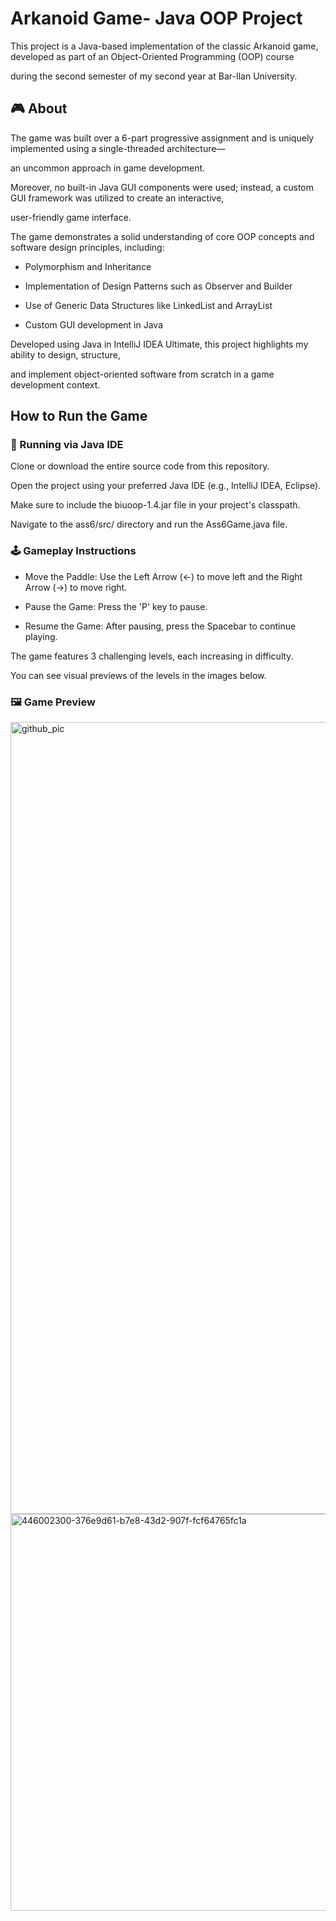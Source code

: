 # Arkanoid Game- Java OOP Project
This project is a Java-based implementation of the classic Arkanoid game, developed as part of an Object-Oriented Programming (OOP) course 

during the second semester of my second year at Bar-Ilan University.

## 🎮 About
The game was built over a 6-part progressive assignment and is uniquely implemented using a single-threaded architecture—

an uncommon approach in game development.  

Moreover, no built-in Java GUI components were used; instead, a custom GUI framework was utilized to create an interactive, 

user-friendly game interface.

The game demonstrates a solid understanding of core OOP concepts and software design principles, including:

- Polymorphism and Inheritance

- Implementation of Design Patterns such as Observer and Builder

- Use of Generic Data Structures like LinkedList and ArrayList

- Custom GUI development in Java

Developed using Java in IntelliJ IDEA Ultimate, this project highlights my ability to design, structure, 

and implement object-oriented software from scratch in a game development context.

## How to Run the Game
### 🔧 Running via Java IDE
Clone or download the entire source code from this repository.

Open the project using your preferred Java IDE (e.g., IntelliJ IDEA, Eclipse).

Make sure to include the biuoop-1.4.jar file in your project's classpath.

Navigate to the ass6/src/ directory and run the Ass6Game.java file.

### 🕹️ Gameplay Instructions

- Move the Paddle: Use the Left Arrow (←) to move left and the Right Arrow (→) to move right.

- Pause the Game: Press the 'P' key to pause.

- Resume the Game: After pausing, press the Spacebar to continue playing.

The game features 3 challenging levels, each increasing in difficulty.

You can see visual previews of the levels in the images below.

### 🖼️ Game Preview 

<img width="1267" alt="github_pic" src="https://github.com/user-attachments/assets/056fe963-ab84-4930-964d-e743e24f8de1" />

<img width="635" alt="446002300-376e9d61-b7e8-43d2-907f-fcf64765fc1a" src="https://github.com/user-attachments/assets/c2b155a9-8c77-4768-a752-c4daf9d821d5" />

